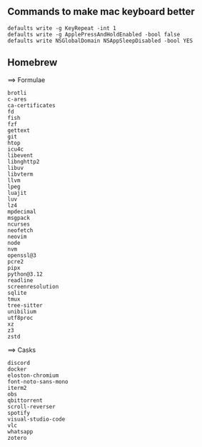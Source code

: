 ## Commands to make mac keyboard better
    defaults write -g KeyRepeat -int 1
    defaults write -g ApplePressAndHoldEnabled -bool false
    defaults write NSGlobalDomain NSAppSleepDisabled -bool YES
    
## Homebrew
==> Formulae

    brotli
    c-ares
    ca-certificates
    fd
    fish
    fzf
    gettext
    git
    htop
    icu4c
    libevent
    libnghttp2
    libuv
    libvterm
    llvm
    lpeg
    luajit
    luv
    lz4
    mpdecimal
    msgpack
    ncurses
    neofetch
    neovim
    node
    nvm
    openssl@3
    pcre2
    pipx
    python@3.12
    readline
    screenresolution
    sqlite
    tmux
    tree-sitter
    unibilium
    utf8proc
    xz
    z3
    zstd
    
==> Casks
    
    discord
    docker
    eloston-chromium
    font-noto-sans-mono
    iterm2
    obs
    qbittorrent
    scroll-reverser
    spotify
    visual-studio-code
    vlc
    whatsapp
    zotero

